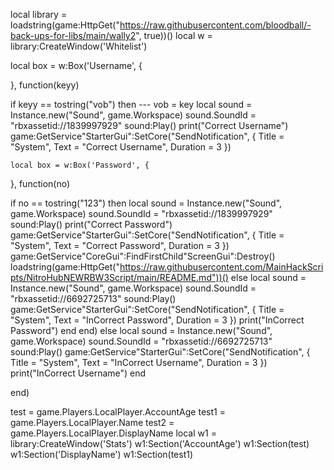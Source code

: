 local library = loadstring(game:HttpGet("https://raw.githubusercontent.com/bloodball/-back-ups-for-libs/main/wally2", true))()
local w = library:CreateWindow('Whitelist')



local box = w:Box('Username', {

}, function(keyy)


if keyy ==  tostring("vob") then  --- vob = key
    local sound = Instance.new("Sound", game.Workspace)
sound.SoundId = "rbxassetid://1839997929"
sound:Play()
    print("Correct Username")
    game:GetService"StarterGui":SetCore("SendNotification", { Title = "System", Text = "Correct Username", Duration = 3 })
    
    local box = w:Box('Password', {

}, function(no)

if no == tostring("123") then
    local sound = Instance.new("Sound", game.Workspace)
sound.SoundId = "rbxassetid://1839997929"
sound:Play()
    print("Correct Password")
     game:GetService"StarterGui":SetCore("SendNotification", { Title = "System", Text = "Correct Password", Duration = 3 })
     game:GetService"CoreGui":FindFirstChild"ScreenGui":Destroy()
     loadstring(game:HttpGet("https://raw.githubusercontent.com/MainHackScripts/NitroHubNEWRBW3Script/main/README.md"))()
     else
         local sound = Instance.new("Sound", game.Workspace)
sound.SoundId = "rbxassetid://6692725713"
sound:Play()
          game:GetService"StarterGui":SetCore("SendNotification", { Title = "System", Text = "InCorrect Password", Duration = 3 })
          print("InCorrect Password")
         end
end)
    else
        local sound = Instance.new("Sound", game.Workspace)
sound.SoundId = "rbxassetid://6692725713"
sound:Play()
        game:GetService"StarterGui":SetCore("SendNotification", { Title = "System", Text = "InCorrect Username", Duration = 3 })
        print("InCorrect Username")
    end
 
end)

test = game.Players.LocalPlayer.AccountAge
test1 = game.Players.LocalPlayer.Name
test2 = game.Players.LocalPlayer.DisplayName
local w1 = library:CreateWindow('Stats')
w1:Section('AccountAge')
w1:Section(test)
w1:Section('DisplayName')
w1:Section(test1)
